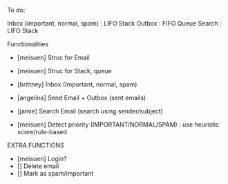 To do:

Inbox (important, normal, spam) : LIFO Stack
Outbox : FIFO Queue
Search : LIFO Stack

Functionalities
- [meisuen] Struc for Email
- [meisuen] Struc for Stack, queue

- [brittney] Inbox (Important, normal, spam)
- [angelina] Send Email + Outbox (sent emails)
- [jamie] Search Email (search using sender/subject)
- [meisuen] Detect priority (IMPORTANT/NORMAL/SPAM) : use heuristic score/rule-based

EXTRA FUNCTIONS
- [meisuen] Login?
- [] Delete email
- [] Mark as spam/important
